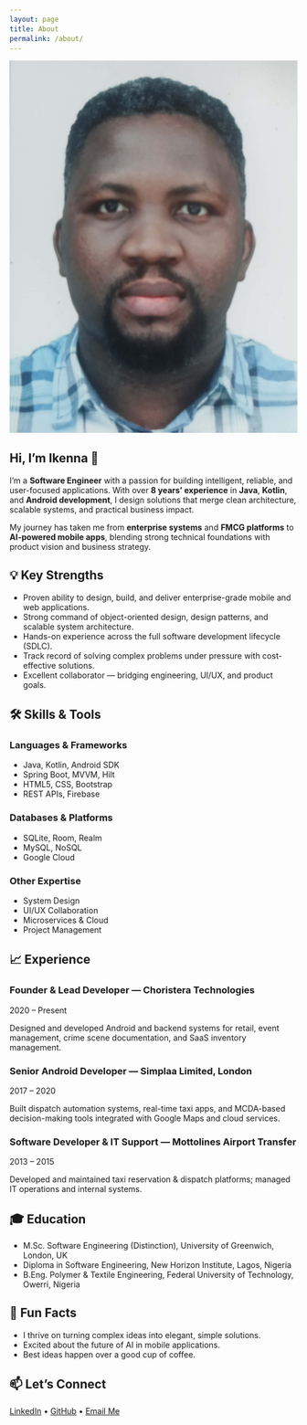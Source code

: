 ```yaml
---
layout: page
title: About
permalink: /about/
---
```


<section class="about-container">

  <!-- Profile Header -->
  <div class="about-header">
    <img src="/assets/images/profile.jpg" alt="Ikenna I" class="profile-pic">
    <div class="about-intro">
      <h1>Hi, I’m Ikenna 👋</h1>
      <p>
        I’m a <strong>Software Engineer</strong> with a passion for building intelligent, reliable, and user-focused applications.
        With over <strong>8 years’ experience</strong> in <strong>Java</strong>, <strong>Kotlin</strong>, and <strong>Android development</strong>,
        I design solutions that merge clean architecture, scalable systems, and practical business impact.
      </p>
      <p>
        My journey has taken me from <strong>enterprise systems</strong> and <strong>FMCG platforms</strong> to <strong>AI-powered mobile apps</strong>,
        blending strong technical foundations with product vision and business strategy.
      </p>
    </div>
  </div>

  <!-- Key Strengths -->
  <section class="highlights-section">
    <h2>💡 Key Strengths</h2>
    <ul>
      <li>Proven ability to design, build, and deliver enterprise-grade mobile and web applications.</li>
      <li>Strong command of object-oriented design, design patterns, and scalable system architecture.</li>
      <li>Hands-on experience across the full software development lifecycle (SDLC).</li>
      <li>Track record of solving complex problems under pressure with cost-effective solutions.</li>
      <li>Excellent collaborator — bridging engineering, UI/UX, and product goals.</li>
    </ul>
  </section>

  <!-- Skills & Tools -->
  <section class="skills-section">
    <h2>🛠 Skills & Tools</h2>
    <div class="skills-grid">
      <div>
        <h3>Languages & Frameworks</h3>
        <ul>
          <li>Java, Kotlin, Android SDK</li>
          <li>Spring Boot, MVVM, Hilt</li>
          <li>HTML5, CSS, Bootstrap</li>
          <li>REST APIs, Firebase</li>
        </ul>
      </div>
      <div>
        <h3>Databases & Platforms</h3>
        <ul>
          <li>SQLite, Room, Realm</li>
          <li>MySQL, NoSQL</li>
          <li>Google Cloud</li>
        </ul>
        <h3>Other Expertise</h3>
        <ul>
          <li>System Design</li>
          <li>UI/UX Collaboration</li>
          <li>Microservices & Cloud</li>
          <li>Project Management</li>
        </ul>
      </div>
    </div>
  </section>

  <!-- Experience Timeline -->
  <section class="timeline-section">
    <h2>📈 Experience</h2>
    <div class="timeline">
      <div class="timeline-item reveal">
        <h3>Founder & Lead Developer — Choristera Technologies</h3>
        <span class="timeline-date">2020 – Present</span>
        <p>Designed and developed Android and backend systems for retail, event management, crime scene documentation, and SaaS inventory management.</p>
      </div>
      <div class="timeline-item reveal">
        <h3>Senior Android Developer — Simplaa Limited, London</h3>
        <span class="timeline-date">2017 – 2020</span>
        <p>Built dispatch automation systems, real-time taxi apps, and MCDA-based decision-making tools integrated with Google Maps and cloud services.</p>
      </div>
      <div class="timeline-item reveal">
        <h3>Software Developer & IT Support — Mottolines Airport Transfer</h3>
        <span class="timeline-date">2013 – 2015</span>
        <p>Developed and maintained taxi reservation & dispatch platforms; managed IT operations and internal systems.</p>
      </div>
    </div>
  </section>

  <!-- Education -->
  <section class="education-section">
    <h2>🎓 Education</h2>
    <ul>
      <li>M.Sc. Software Engineering (Distinction), University of Greenwich, London, UK</li>
      <li>Diploma in Software Engineering, New Horizon Institute, Lagos, Nigeria</li>
      <li>B.Eng. Polymer & Textile Engineering, Federal University of Technology, Owerri, Nigeria</li>
    </ul>
  </section>

  <!-- Fun Facts -->
  <section class="funfacts-section">
    <h2>🎯 Fun Facts</h2>
    <ul>
      <li>I thrive on turning complex ideas into elegant, simple solutions.</li>
      <li>Excited about the future of AI in mobile applications.</li>
      <li>Best ideas happen over a good cup of coffee.</li>
    </ul>
  </section>

  <!-- Contact -->
  <section class="contact-section">
    <h2>📫 Let’s Connect</h2>
    <p>
      <a href="https://www.linkedin.com/in/ikennaigboasoiyi">LinkedIn</a> • 
      <a href="https://github.com/">GitHub</a> • 
      <a href="mailto:ikennaigboasoiyi@yahoo.com">Email Me</a>
    </p>
  </section>

</section>
